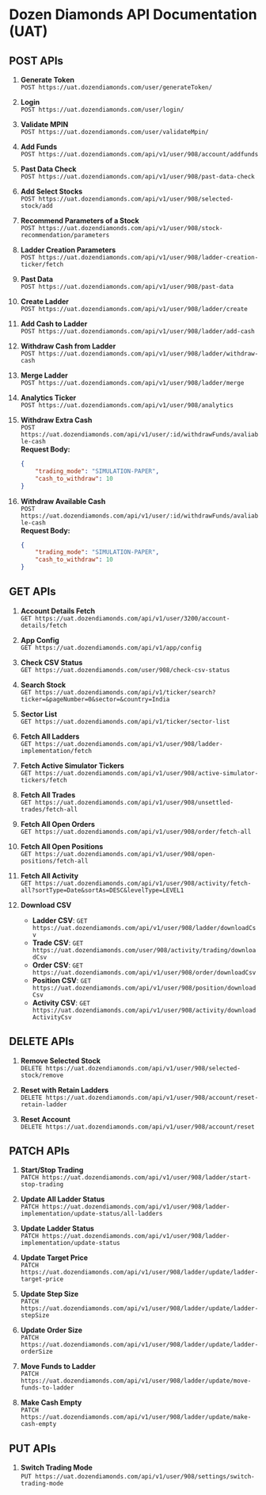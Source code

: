 # Dozen Diamonds API Documentation (UAT)

## POST APIs

1. **Generate Token**  
   `POST https://uat.dozendiamonds.com/user/generateToken/`

2. **Login**  
   `POST https://uat.dozendiamonds.com/user/login/`

3. **Validate MPIN**  
   `POST https://uat.dozendiamonds.com/user/validateMpin/`

4. **Add Funds**  
   `POST https://uat.dozendiamonds.com/api/v1/user/908/account/addfunds`

5. **Past Data Check**  
   `POST https://uat.dozendiamonds.com/api/v1/user/908/past-data-check`

6. **Add Select Stocks**  
   `POST https://uat.dozendiamonds.com/api/v1/user/908/selected-stock/add`

7. **Recommend Parameters of a Stock**  
   `POST https://uat.dozendiamonds.com/api/v1/user/908/stock-recommendation/parameters`

8. **Ladder Creation Parameters**  
   `POST https://uat.dozendiamonds.com/api/v1/user/908/ladder-creation-ticker/fetch`

9. **Past Data**  
   `POST https://uat.dozendiamonds.com/api/v1/user/908/past-data`

10. **Create Ladder**  
    `POST https://uat.dozendiamonds.com/api/v1/user/908/ladder/create`

11. **Add Cash to Ladder**  
    `POST https://uat.dozendiamonds.com/api/v1/user/908/ladder/add-cash`

12. **Withdraw Cash from Ladder**  
    `POST https://uat.dozendiamonds.com/api/v1/user/908/ladder/withdraw-cash`

13. **Merge Ladder**  
    `POST https://uat.dozendiamonds.com/api/v1/user/908/ladder/merge`

14. **Analytics Ticker**  
    `POST https://uat.dozendiamonds.com/api/v1/user/908/analytics`

15. **Withdraw Extra Cash**  
    `POST https://uat.dozendiamonds.com/api/v1/user/:id/withdrawFunds/avaliable-cash`  
    **Request Body:**
    ```json
    {
        "trading_mode": "SIMULATION-PAPER",
        "cash_to_withdraw": 10
    }
    ```

16. **Withdraw Available Cash**  
    `POST https://uat.dozendiamonds.com/api/v1/user/:id/withdrawFunds/avaliable-cash`  
    **Request Body:**
    ```json
    {
        "trading_mode": "SIMULATION-PAPER",
        "cash_to_withdraw": 10
    }
    ```

## GET APIs

1. **Account Details Fetch**  
   `GET https://uat.dozendiamonds.com/api/v1/user/3200/account-details/fetch`

2. **App Config**  
   `GET https://uat.dozendiamonds.com/api/v1/app/config`

3. **Check CSV Status**  
   `GET https://uat.dozendiamonds.com/user/908/check-csv-status`

4. **Search Stock**  
   `GET https://uat.dozendiamonds.com/api/v1/ticker/search?ticker=&pageNumber=0&sector=&country=India`

5. **Sector List**  
   `GET https://uat.dozendiamonds.com/api/v1/ticker/sector-list`

6. **Fetch All Ladders**  
   `GET https://uat.dozendiamonds.com/api/v1/user/908/ladder-implementation/fetch`

7. **Fetch Active Simulator Tickers**  
   `GET https://uat.dozendiamonds.com/api/v1/user/908/active-simulator-tickers/fetch`

8. **Fetch All Trades**  
   `GET https://uat.dozendiamonds.com/api/v1/user/908/unsettled-trades/fetch-all`

9. **Fetch All Open Orders**  
   `GET https://uat.dozendiamonds.com/api/v1/user/908/order/fetch-all`

10. **Fetch All Open Positions**  
    `GET https://uat.dozendiamonds.com/api/v1/user/908/open-positions/fetch-all`

11. **Fetch All Activity**  
    `GET https://uat.dozendiamonds.com/api/v1/user/908/activity/fetch-all?sortType=Date&sortAs=DESC&levelType=LEVEL1`

12. **Download CSV**  
    - **Ladder CSV**: `GET https://uat.dozendiamonds.com/api/v1/user/908/ladder/downloadCsv`  
    - **Trade CSV**: `GET https://uat.dozendiamonds.com/user/908/activity/trading/downloadCsv`  
    - **Order CSV**: `GET https://uat.dozendiamonds.com/api/v1/user/908/order/downloadCsv`  
    - **Position CSV**: `GET https://uat.dozendiamonds.com/api/v1/user/908/position/downloadCsv`  
    - **Activity CSV**: `GET https://uat.dozendiamonds.com/api/v1/user/908/activity/downloadActivityCsv`

## DELETE APIs

1. **Remove Selected Stock**  
   `DELETE https://uat.dozendiamonds.com/api/v1/user/908/selected-stock/remove`

2. **Reset with Retain Ladders**  
   `DELETE https://uat.dozendiamonds.com/api/v1/user/908/account/reset-retain-ladder`

3. **Reset Account**  
   `DELETE https://uat.dozendiamonds.com/api/v1/user/908/account/reset`

## PATCH APIs

1. **Start/Stop Trading**  
   `PATCH https://uat.dozendiamonds.com/api/v1/user/908/ladder/start-stop-trading`

2. **Update All Ladder Status**  
   `PATCH https://uat.dozendiamonds.com/api/v1/user/908/ladder-implementation/update-status/all-ladders`

3. **Update Ladder Status**  
   `PATCH https://uat.dozendiamonds.com/api/v1/user/908/ladder-implementation/update-status`

4. **Update Target Price**  
   `PATCH https://uat.dozendiamonds.com/api/v1/user/908/ladder/update/ladder-target-price`

5. **Update Step Size**  
   `PATCH https://uat.dozendiamonds.com/api/v1/user/908/ladder/update/ladder-stepSize`

6. **Update Order Size**  
   `PATCH https://uat.dozendiamonds.com/api/v1/user/908/ladder/update/ladder-orderSize`

7. **Move Funds to Ladder**  
   `PATCH https://uat.dozendiamonds.com/api/v1/user/908/ladder/update/move-funds-to-ladder`

8. **Make Cash Empty**  
   `PATCH https://uat.dozendiamonds.com/api/v1/user/908/ladder/update/make-cash-empty`

## PUT APIs

1. **Switch Trading Mode**  
   `PUT https://uat.dozendiamonds.com/api/v1/user/908/settings/switch-trading-mode`
